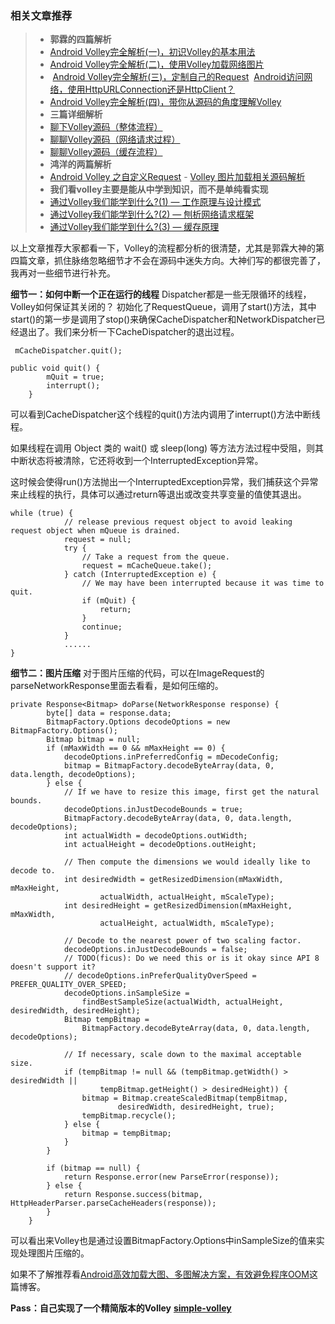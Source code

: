 ### 相关文章推荐
> - **郭霖的四篇解析**
> - [Android Volley完全解析(一)，初识Volley的基本用法](http://blog.csdn.net/guolin_blog/article/details/17482095)
> - [Android Volley完全解析(二)，使用Volley加载网络图片](http://blog.csdn.net/guolin_blog/article/details/17482165)
> -  [Android Volley完全解析(三)，定制自己的Request](http://blog.csdn.net/guolin_blog/article/details/17612763)
> [Android访问网络，使用HttpURLConnection还是HttpClient？](http://blog.csdn.net/guolin_blog/article/details/12452307)
> - [Android Volley完全解析(四)，带你从源码的角度理解Volley](http://blog.csdn.net/guolin_blog/article/details/17656437)
> - **三篇详细解析**
> - [聊下Volley源码（整体流程）](http://blog.csdn.net/sinat_23092639/article/details/54988070)
> - [聊聊Volley源码（网络请求过程）](http://blog.csdn.net/sinat_23092639/article/details/55673513)
> - [聊聊Volley源码（缓存流程）](http://blog.csdn.net/sinat_23092639/article/details/57599954)
> - **鸿洋的两篇解析**
> - [Android Volley 之自定义Request](http://blog.csdn.net/lmj623565791/article/details/24589837)
> - [Volley 图片加载相关源码解析](http://blog.csdn.net/lmj623565791/article/details/47721631)
> - **我们看volley主要是能从中学到知识，而不是单纯看实现**
> - [通过Volley我们能学到什么?(1) — 工作原理与设计模式](http://blog.csdn.net/u010825228/article/details/50457595)
> - [通过Volley我们能学到什么?(2) — 刨析网络请求框架](http://blog.csdn.net/u010825228/article/details/50608312)
> - [通过Volley我们能学到什么?(3) — 缓存原理](http://blog.csdn.net/u010825228/article/details/50608377)

以上文章推荐大家都看一下，Volley的流程都分析的很清楚，尤其是郭霖大神的第四篇文章，抓住脉络忽略细节才不会在源码中迷失方向。大神们写的都很完善了，我再对一些细节进行补充。

**细节一：如何中断一个正在运行的线程**
Dispatcher都是一些无限循环的线程，Volley如何保证其关闭的？
初始化了RequestQueue，调用了start()方法，其中start()的第一步是调用了stop()来确保CacheDispatcher和NetworkDispatcher已经退出了。我们来分析一下CacheDispatcher的退出过程。
```
 mCacheDispatcher.quit();
```

```
public void quit() {
        mQuit = true;
        interrupt();
    }
```
可以看到CacheDispatcher这个线程的quit()方法内调用了interrupt()方法中断线程。

如果线程在调用 Object 类的 wait() 或 sleep(long) 等方法方法过程中受阻，则其中断状态将被清除，它还将收到一个InterruptedException异常。

这时候会使得run()方法抛出一个InterruptedException异常，我们捕获这个异常来止线程的执行，具体可以通过return等退出或改变共享变量的值使其退出。
```
while (true) {
            // release previous request object to avoid leaking request object when mQueue is drained.
            request = null;
            try {
                // Take a request from the queue.
                request = mCacheQueue.take();
            } catch (InterruptedException e) {
                // We may have been interrupted because it was time to quit.
                if (mQuit) {
                    return;
                }
                continue;
            }
            ......
}
```


**细节二：图片压缩**
对于图片压缩的代码，可以在ImageRequest的parseNetworkResponse里面去看看，是如何压缩的。
```
private Response<Bitmap> doParse(NetworkResponse response) {
        byte[] data = response.data;
        BitmapFactory.Options decodeOptions = new BitmapFactory.Options();
        Bitmap bitmap = null;
        if (mMaxWidth == 0 && mMaxHeight == 0) {
            decodeOptions.inPreferredConfig = mDecodeConfig;
            bitmap = BitmapFactory.decodeByteArray(data, 0, data.length, decodeOptions);
        } else {
            // If we have to resize this image, first get the natural bounds.
            decodeOptions.inJustDecodeBounds = true;
            BitmapFactory.decodeByteArray(data, 0, data.length, decodeOptions);
            int actualWidth = decodeOptions.outWidth;
            int actualHeight = decodeOptions.outHeight;

            // Then compute the dimensions we would ideally like to decode to.
            int desiredWidth = getResizedDimension(mMaxWidth, mMaxHeight,
                    actualWidth, actualHeight, mScaleType);
            int desiredHeight = getResizedDimension(mMaxHeight, mMaxWidth,
                    actualHeight, actualWidth, mScaleType);

            // Decode to the nearest power of two scaling factor.
            decodeOptions.inJustDecodeBounds = false;
            // TODO(ficus): Do we need this or is it okay since API 8 doesn't support it?
            // decodeOptions.inPreferQualityOverSpeed = PREFER_QUALITY_OVER_SPEED;
            decodeOptions.inSampleSize =
                findBestSampleSize(actualWidth, actualHeight, desiredWidth, desiredHeight);
            Bitmap tempBitmap =
                BitmapFactory.decodeByteArray(data, 0, data.length, decodeOptions);

            // If necessary, scale down to the maximal acceptable size.
            if (tempBitmap != null && (tempBitmap.getWidth() > desiredWidth ||
                    tempBitmap.getHeight() > desiredHeight)) {
                bitmap = Bitmap.createScaledBitmap(tempBitmap,
                        desiredWidth, desiredHeight, true);
                tempBitmap.recycle();
            } else {
                bitmap = tempBitmap;
            }
        }

        if (bitmap == null) {
            return Response.error(new ParseError(response));
        } else {
            return Response.success(bitmap, HttpHeaderParser.parseCacheHeaders(response));
        }
    }
```
可以看出来Volley也是通过设置BitmapFactory.Options中inSampleSize的值来实现处理图片压缩的。

如果不了解推荐看[Android高效加载大图、多图解决方案，有效避免程序OOM](http://blog.csdn.net/guolin_blog/article/details/9316683)这篇博客。

**Pass：自己实现了一个精简版本的Volley**
**[simple-volley](https://github.com/liuhuiAndroid/simple-volley)**
